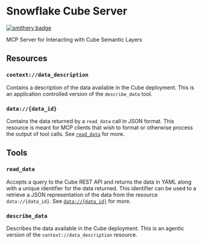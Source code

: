# Snowflake Cube Server

[![smithery badge](https://smithery.ai/badge/@isaacwasserman/mcp_cube_server)](https://smithery.ai/server/@isaacwasserman/mcp_cube_server)

MCP Server for Interacting with Cube Semantic Layers

## Resources

### `context://data_description`
Contains a description of the data available in the Cube deployment. This is an application controlled version of the `describe_data` tool.

### `data://{data_id}`
Contains the data returned by a `read_data` call in JSON format. This resource is meant for MCP clients that wish to format or otherwise process the output of tool calls. See [`read_data`](#read_data) for more.

## Tools

### `read_data`
Accepts a query to the Cube REST API and returns the data in YAML along with a unique identifier for the data returned. This identifier can be used to a retrieve a JSON representation of the data from the resource `data://{data_id}`. See [`data://{data_id}`](#datadata_id) for more.

### `describe_data`
Describes the data available in the Cube deployment. This is an agentic version of the `context://data_description` resource.
